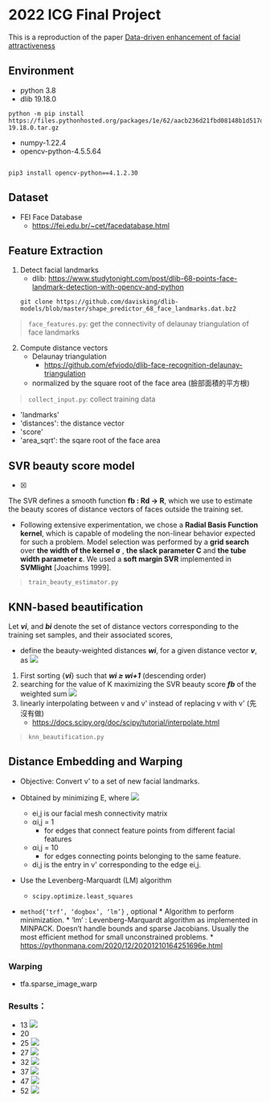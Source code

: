 # 2022 ICG Final Project
This is a reproduction of the paper [Data-driven enhancement of facial attractiveness](https://dl.acm.org/doi/pdf/10.1145/1399504.1360637)
## Environment
* python 3.8
* dlib 19.18.0
```
python -m pip install  https://files.pythonhosted.org/packages/1e/62/aacb236d21fbd08148b1d517d58a9d80ea31bdcd386d26f21f8b23b1eb28/dlib-19.18.0.tar.gz
```
* numpy-1.22.4 
* opencv-python-4.5.5.64
```

pip3 install opencv-python==4.1.2.30  
```
## Dataset
* FEI Face Database
    * https://fei.edu.br/~cet/facedatabase.html
## Feature Extraction
1. Detect facial landmarks
    * dlib: https://www.studytonight.com/post/dlib-68-points-face-landmark-detection-with-opencv-and-python
    ```
    git clone https://github.com/davisking/dlib-models/blob/master/shape_predictor_68_face_landmarks.dat.bz2
    ```
> ```face_features.py```: get the connectivity of delaunay triangulation of face landmarks
2. Compute distance vectors
    *  Delaunay triangulation
        *  https://github.com/efviodo/dlib-face-recognition-delaunay-triangulation
    *  normalized by the square root of the face area (臉部面積的平方根)
> ```collect_input.py```: collect training data
* 'landmarks'
* 'distances': the distance vector
* 'score'
* 'area_sqrt': the sqare root of the face area
## SVR beauty score model
- [x] 
The SVR defines a smooth function **fb : Rd → R**, which we use to estimate the beauty scores of distance vectors of faces outside the training set.
* Following extensive experimentation, we chose a **Radial Basis Function kernel**, which is capable of modeling the non-linear behavior expected for such a problem. Model selection was performed by a **grid search** over **the width of the kernel σ** , **the slack parameter C** and **the tube width parameter ε**. We used a **soft margin SVR** implemented in **SVMlight** [Joachims 1999].
> ```train_beauty_estimator.py```
## KNN-based beautification
Let ***vi***, and ***bi*** denote the set of distance vectors corresponding to the training set samples, and their associated scores, 
* define the beauty-weighted distances ***wi***, for a given distance vector ***v***, as 
![](https://i.imgur.com/2pRchz3.png)

1. First sorting {***vi***} such that ***wi ≥ wi+1*** (descending order)
2.  searching for the value of K maximizing the SVR beauty score ***fb*** of the weighted sum
![](https://i.imgur.com/cr5WRd7.png)
3. linearly interpolating between v and v' instead of replacing v with v' (先沒有做)
    * https://docs.scipy.org/doc/scipy/tutorial/interpolate.html
> ```knn_beautification.py```
## Distance Embedding and Warping
* Objective:  Convert v' to a set of new facial landmarks.
* Obtained by minimizing E, where
![](https://i.imgur.com/BhpohcS.png)
    * ei,j is our facial mesh connectivity matrix
    * αi,j = 1
        * for edges that connect feature points from different facial features
    * αi,j = 10
        * for edges connecting points belonging to the same feature. 
    * di,j is the entry in v' corresponding to the edge ei,j.
* Use the Levenberg-Marquardt (LM) algorithm 
    * ```scipy.optimize.least_squares```

* ```method{‘trf’, ‘dogbox’, ‘lm’}``` , optional
            * Algorithm to perform minimization. 
            * ‘lm’ : Levenberg-Marquardt algorithm as implemented in MINPACK. Doesn’t handle bounds and sparse Jacobians. Usually the most efficient method for small unconstrained problems.
            * https://pythonmana.com/2020/12/20201210164251696e.html


### Warping
* tfa.sparse_image_warp

### Results：
* 13
![](https://i.imgur.com/2ECLyjX.jpg)
* 20
* 25
![](https://i.imgur.com/9FALt46.jpg)
* 27
![](https://i.imgur.com/XIQoKKw.jpg)
* 32
![](https://i.imgur.com/eY5hSOF.jpg)
* 37
![](https://i.imgur.com/ToYkcm9.jpg)
* 47
![](https://i.imgur.com/caJQG7w.jpg)
* 52
![](https://i.imgur.com/6YTq9Fu.jpg)

